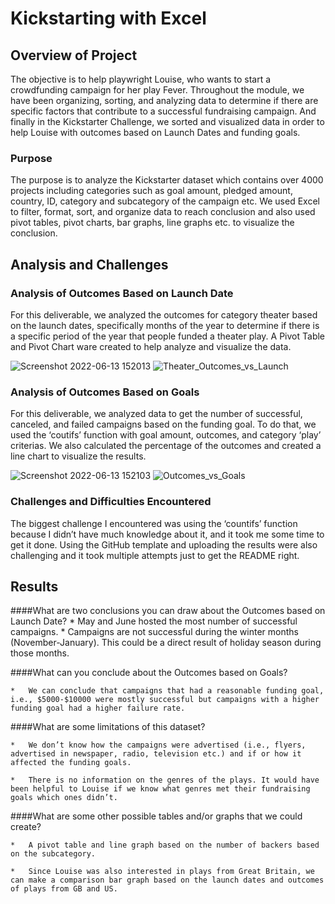 # Kickstarting with Excel

## Overview of Project
The objective is to help playwright Louise, who wants to start a crowdfunding campaign for her play Fever. Throughout the module, we have been organizing, sorting, and analyzing data to determine if there are specific factors that contribute to a successful fundraising campaign. And finally in the Kickstarter Challenge, we sorted and visualized data in order to help Louise with outcomes based on Launch Dates and funding goals. 

### Purpose
The purpose is to analyze the Kickstarter dataset which contains over 4000 projects including categories such as goal amount, pledged amount, country, ID, category and subcategory of the campaign etc. We used Excel to filter, format, sort, and organize data to reach conclusion and also used pivot tables, pivot charts, bar graphs, line graphs etc. to visualize the conclusion. 

## Analysis and Challenges

### Analysis of Outcomes Based on Launch Date
For this deliverable, we analyzed the outcomes for category theater based on the launch dates, specifically months of the year to determine if there is a specific period of the year that people funded a theater play. A Pivot Table and Pivot Chart ware created to help analyze and visualize the data. 

![Screenshot 2022-06-13 152013](https://user-images.githubusercontent.com/107225715/173456714-2875df79-7d53-49e3-9adb-7f094fadbfb1.png)
![Theater_Outcomes_vs_Launch](https://user-images.githubusercontent.com/107225715/173456911-01d66805-6b2b-401c-9f7b-608a97d5eee1.png)

### Analysis of Outcomes Based on Goals
For this deliverable, we analyzed data to get the number of successful, canceled, and failed campaigns based on the funding goal. To do that, we used the ‘coutifs’ function with goal amount, outcomes, and category ‘play’ criterias. We also calculated the percentage of the outcomes and created a line chart to visualize the results.

![Screenshot 2022-06-13 152103](https://user-images.githubusercontent.com/107225715/173457101-81d7544e-94e7-4e43-85b7-a9ddb4ef70b0.png)
![Outcomes_vs_Goals](https://user-images.githubusercontent.com/107225715/173457176-6ed98572-13fd-4dce-8e7b-40ab1c303a4a.png)

### Challenges and Difficulties Encountered
The biggest challenge I encountered was using the ‘countifs’ function because I didn’t have much knowledge about it, and it took me some time to get it done. Using the GitHub template and uploading the results were also challenging and it took multiple attempts just to get the README right. 

## Results

####What are two conclusions you can draw about the Outcomes based on Launch Date?
    * May and June hosted the most number of successful campaigns. 
    * Campaigns are not successful during the winter months (November-January). This could be a direct result of holiday season during those months.  

####What can you conclude about the Outcomes based on Goals?
    
    *	We can conclude that campaigns that had a reasonable funding goal, i.e., $5000-$10000 were mostly successful but campaigns with a higher funding goal had a higher failure rate. 
 
####What are some limitations of this dataset?
    
    *	We don’t know how the campaigns were advertised (i.e., flyers, advertised in newspaper, radio, television etc.) and if or how it affected the funding goals.
    
    *	There is no information on the genres of the plays. It would have been helpful to Louise if we know what genres met their fundraising goals which ones didn’t. 

####What are some other possible tables and/or graphs that we could create?
    
    *	A pivot table and line graph based on the number of backers based on the subcategory. 
    
    *	Since Louise was also interested in plays from Great Britain, we can make a comparison bar graph based on the launch dates and outcomes of plays from GB and US.

